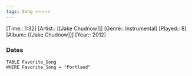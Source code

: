 ```yaml
---
tags: Song ⭐⭐⭐⭐⭐ 
---
```

[Time:: 1:32]
[Artist:: [[Jake Chudnow]]]
[Genre:: Instrumental]
[Played:: 8]
[Album:: [[Jake Chudnow]]]
[Year:: 2012]
### Dates
````dataview
TABLE Favorite_Song
WHERE Favorite_Song = "Portland"
````